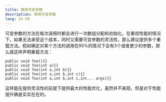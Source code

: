 ```yaml
---
title: 慎用可变参数
description: 慎用可变参数
lang: zh-CN
---
```


可变参数的方法在每次调用时都会进行一次数组分配和初始化，在重视性能的情况下，如果无法承受这个成本，同时又需要可变参数的灵活性，那么建议提供多个重载方法。假如确定对某个方法的调用在95%的情况下会有3个或者更少的参数，那么就这样声明重载方法：

```
public void foo(){}
public void foo(int a){}
public void foo(int a,int b){}
public void foo(int a,int b,int c){}
public void foo(int a,int b,int c,int... args){}
```

这样能在提供灵活性的前提下提供最大的性能优化，虽然并不美观，但是对于性能提升确是实实在在的。
